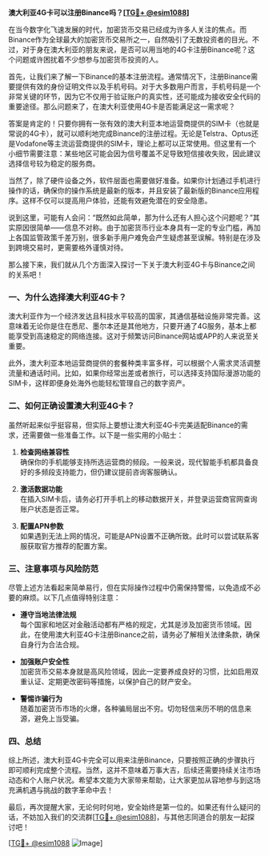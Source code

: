 **澳大利亚4G卡可以注册Binance吗？[[TG💪+ @esim1088](https://t.me/s/esim1088)]**

在当今数字化飞速发展的时代，加密货币交易已经成为许多人关注的焦点。而Binance作为全球最大的加密货币交易所之一，自然吸引了无数投资者的目光。不过，对于身在澳大利亚的朋友来说，是否可以用当地的4G卡注册Binance呢？这个问题或许困扰着不少想参与加密货币投资的人。

首先，让我们来了解一下Binance的基本注册流程。通常情况下，注册Binance需要提供有效的身份证明文件以及手机号码。对于大多数用户而言，手机号码是一个非常关键的环节，因为它不仅用于验证账户的真实性，还可能成为接收安全代码的重要途径。那么问题来了，在澳大利亚使用4G卡是否能满足这一需求呢？

答案是肯定的！只要你拥有一张有效的澳大利亚本地运营商提供的SIM卡（也就是常说的4G卡），就可以顺利地完成Binance的注册过程。无论是Telstra、Optus还是Vodafone等主流运营商提供的SIM卡，理论上都可以正常使用。但这里有一个小细节需要注意：某些地区可能会因为信号覆盖不足导致短信接收失败，因此建议选择信号较为稳定的服务商。

当然了，除了硬件设备之外，软件层面也需要做好准备。如果你计划通过手机进行操作的话，确保你的操作系统是最新的版本，并且安装了最新版的Binance应用程序。这样不仅可以提高用户体验，还能有效避免潜在的安全隐患。

说到这里，可能有人会问：“既然如此简单，那为什么还有人担心这个问题呢？”其实原因很简单——信息不对称。由于加密货币行业本身具有一定的专业门槛，再加上各国监管政策千差万别，很多新手用户难免会产生疑虑甚至误解。特别是在涉及到跨境交易时，更需要格外谨慎对待。

那么接下来，我们就从几个方面深入探讨一下关于澳大利亚4G卡与Binance之间的关系吧！

### 一、为什么选择澳大利亚4G卡？
澳大利亚作为一个经济发达且科技水平较高的国家，其通信基础设施非常完善。这意味着无论你是住在悉尼、墨尔本还是其他地方，只要开通了4G服务，基本上都能享受到高速稳定的网络连接。这对于频繁访问Binance网站或APP的人来说至关重要。

此外，澳大利亚本地运营商提供的套餐种类丰富多样，可以根据个人需求灵活调整流量和通话时间。比如，如果你经常出差或者旅行，可以选择支持国际漫游功能的SIM卡，这样即便身处海外也能轻松管理自己的数字资产。

### 二、如何正确设置澳大利亚4G卡？
虽然听起来似乎挺容易，但实际上要想让澳大利亚4G卡完美适配Binance的需求，还需要做一些准备工作。以下是一些实用的小贴士：

1. **检查网络兼容性**  
   确保你的手机能够支持所选运营商的频段。一般来说，现代智能手机都具备良好的多频段支持能力，但仍建议提前咨询客服确认。

2. **激活数据功能**  
   在插入SIM卡后，请务必打开手机上的移动数据开关，并登录运营商官网查询账户状态是否正常。

3. **配置APN参数**  
   如果遇到无法上网的情况，可能是APN设置不正确所致。此时可以尝试联系客服获取官方推荐的配置方案。

### 三、注意事项与风险防范
尽管上述方法看起来简单易行，但在实际操作过程中仍需保持警惕，以免造成不必要的麻烦。以下几点值得特别注意：

- **遵守当地法律法规**  
  每个国家和地区对金融活动都有严格的规定，尤其是涉及加密货币领域。因此，在使用澳大利亚4G卡注册Binance之前，请务必了解相关法律条款，确保自身行为合法合规。

- **加强账户安全性**  
  加密货币交易本身就是高风险领域，因此一定要养成良好的习惯，比如启用双重认证、定期更改密码等措施，以保护自己的财产安全。

- **警惕诈骗行为**  
  随着加密货币市场的火爆，各种骗局层出不穷。切勿轻信来历不明的信息来源，避免上当受骗。

### 四、总结
综上所述，澳大利亚4G卡完全可以用来注册Binance，只要按照正确的步骤执行即可顺利完成整个流程。当然，这并不意味着万事大吉，后续还需要持续关注市场动态和个人账户状况。希望本文能为大家带来帮助，让大家更加从容地参与到这场充满机遇与挑战的数字革命中去！

最后，再次提醒大家，无论何时何地，安全始终是第一位的。如果还有什么疑问的话，不妨加入我们的交流群[[TG💪+ @esim1088](https://t.me/s/esim1088)]，与其他志同道合的朋友一起探讨吧！

[[TG💪+ @esim1088](https://t.me/s/esim1088) ![Image](https://i.postimg.cc/4NQfJmqS/Snipaste-2025-05-13-00-14-12.png)]